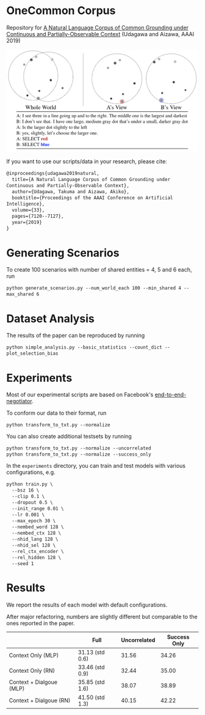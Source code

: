 # OneCommon Corpus

Repository for [A Natural Language Corpus of Common Grounding under Continuous and Partially-Observable Context](https://aaai.org/ojs/index.php/AAAI/article/view/4694) (Udagawa and Aizawa, AAAI 2019)

<p align="center">
  <img src="figures/first_example.png" width="720"/>
</p>

If you want to use our scripts/data in your research, please cite:

```
@inproceedings{udagawa2019natural,
  title={A Natural Language Corpus of Common Grounding under Continuous and Partially-Observable Context},
  author={Udagawa, Takuma and Aizawa, Akiko},
  booktitle={Proceedings of the AAAI Conference on Artificial Intelligence},
  volume={33},
  pages={7120--7127},
  year={2019}
}
```

# Generating Scenarios

To create 100 scenarios with number of shared entities = 4, 5 and 6 each, run

```
python generate_scenarios.py --num_world_each 100 --min_shared 4 --max_shared 6
```

# Dataset Analysis

The results of the paper can be reproduced by running

```
python simple_analysis.py --basic_statistics --count_dict --plot_selection_bias
```
# Experiments

Most of our experimental scripts are based on Facebook's [end-to-end-negotiator](https://github.com/facebookresearch/end-to-end-negotiator).

To conform our data to their format, run

```
python transform_to_txt.py --normalize
```

You can also create additional testsets by running

```
python transform_to_txt.py --normalize --uncorrelated
python transform_to_txt.py --normalize --success_only
```

In the `experiments` directory, you can train and test models with various configurations, e.g.

```
python train.py \
  --bsz 16 \
  --clip 0.1 \
  --dropout 0.5 \
  --init_range 0.01 \
  --lr 0.001 \
  --max_epoch 30 \
  --nembed_word 128 \
  --nembed_ctx 128 \
  --nhid_lang 128 \
  --nhid_sel 128 \
  --rel_ctx_encoder \
  --rel_hidden 128 \
  --seed 1
```

# Results

We report the results of each model with default configurations.

After major refactoring, numbers are slightly different but comparable to the ones reported in the paper.

|| Full | Uncorrelated | Success Only |
----|----|----|----
| Context Only (MLP) | 31.13 (std 0.6) | 31.56 | 34.26 |
| Context Only (RN) | 33.46 (std 0.9) | 32.44 | 35.00 |
| Context + Dialgoue (MLP) | 35.85 (std 1.6) | 38.07 | 38.89 |
| Context + Dialgoue (RN) | 41.50 (std 1.3) | 40.15 | 42.22 |
